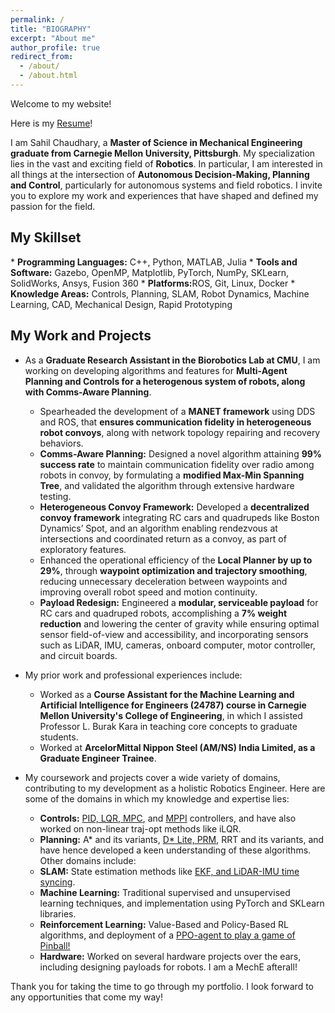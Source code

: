 ```yaml
---
permalink: /
title: "BIOGRAPHY"
excerpt: "About me"
author_profile: true
redirect_from: 
  - /about/
  - /about.html
---
```


Welcome to my website!

Here is my [Resume](http://sahiltchaudhary.github.io/files/Resume.pdf)!

I am Sahil Chaudhary, a **Master of Science in Mechanical Engineering graduate from Carnegie Mellon University, Pittsburgh**. My specialization lies in the vast and exciting field of **Robotics**. In particular, I am interested in all things at the intersection of **Autonomous Decision-Making, Planning and Control**, particularly for autonomous systems and field robotics. I invite you to explore my work and experiences that have shaped and defined my passion for the field.

<h2>My Skillset</h2>
  * <b>Programming Languages:</b> C++, Python, MATLAB, Julia
  * <b>Tools and Software:</b> Gazebo, OpenMP, Matplotlib, PyTorch, NumPy, SKLearn, SolidWorks, Ansys, Fusion 360
  * <b>Platforms:</b>ROS, Git, Linux, Docker
  * <b>Knowledge Areas:</b> Controls, Planning, SLAM, Robot Dynamics, Machine Learning, CAD, Mechanical Design, Rapid Prototyping 

<h2>My Work and Projects</h2>

* As a **Graduate Research Assistant in the Biorobotics Lab at CMU**, I am working on developing algorithms and features for **Multi-Agent Planning and Controls for a heterogenous system of robots, along with Comms-Aware Planning**.

  *	Spearheaded the development of a **MANET framework** using DDS and ROS, that **ensures communication fidelity in heterogeneous robot convoys**, along with network topology repairing and recovery behaviors.
  *	**Comms-Aware Planning:** Designed a novel algorithm attaining **99% success rate** to maintain communication fidelity over radio among robots in convoy, by formulating a **modified Max-Min Spanning Tree**, and validated the algorithm through extensive hardware testing.
  *	**Heterogeneous Convoy Framework:** Developed a **decentralized convoy framework** integrating RC cars and quadrupeds like Boston Dynamics’ Spot, and an algorithm enabling rendezvous at intersections and coordinated return as a convoy, as part of exploratory features.
  *	Enhanced the operational efficiency of the **Local Planner by up to 29%**, through **waypoint optimization and trajectory smoothing**, reducing unnecessary deceleration between waypoints and improving overall robot speed and motion continuity.
  *	**Payload Redesign:** Engineered a **modular, serviceable payload** for RC cars and quadruped robots, accomplishing a **7% weight reduction** and lowering the center of gravity while ensuring optimal sensor field-of-view and accessibility, and incorporating sensors such as LiDAR, IMU, cameras, onboard computer, motor controller, and circuit boards.

* My prior work and professional experiences include:

  * Worked as a **Course Assistant for the Machine Learning and Artificial Intelligence for Engineers (24787) course in Carnegie Mellon University's College of Engineering**, in which I assisted Professor L. Burak Kara in teaching core concepts to graduate students.
  * Worked at **ArcelorMittal Nippon Steel (AM/NS) India Limited, as a Graduate Engineer Trainee**.

* My coursework and projects cover a wide variety of domains, contributing to my development as a holistic Robotics Engineer. Here are some of the domains in which my knowledge and expertise lies:

  * <b>Controls:</b> [PID, LQR, MPC](https://sahiltchaudhary.github.io/portfolio/5_cmuBuggy/), and [MPPI](https://sahiltchaudhary.github.io/portfolio/3_mppi_/) controllers, and have also worked on non-linear traj-opt methods like iLQR.
  * <b>Planning:</b> A* and its variants, [D* Lite, PRM](https://sahiltchaudhary.github.io/portfolio/1_planning/), RRT and its variants, and have hence developed a keen understanding of these algorithms.
Other domains include:
  * <b>SLAM:</b> State estimation methods like [EKF, and LiDAR-IMU time syncing](https://sahiltchaudhary.github.io/portfolio/4_pointLIO/).
  * <b>Machine Learning:</b> Traditional supervised and unsupervised learning techniques, and implementation using PyTorch and SKLearn libraries.
  * <b>Reinforcement Learning:</b> Value-Based and Policy-Based RL algorithms, and deployment of a [PPO-agent to play a game of Pinball!](https://sahiltchaudhary.github.io/portfolio/2_pinbot/)
  * <b>Hardware:</b> Worked on several hardware projects over the ears, including designing payloads for robots. I am a MechE afterall!

Thank you for taking the time to go through my portfolio. I look forward to any opportunities that come my way!